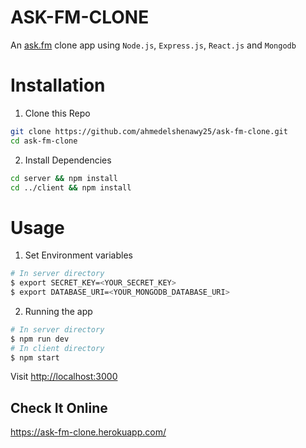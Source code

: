 # ASK-FM-CLONE

An [ask.fm](https://ask.fm/) clone app using `Node.js`, `Express.js`, `React.js` and `Mongodb`

# Installation

1. Clone this Repo

```sh
git clone https://github.com/ahmedelshenawy25/ask-fm-clone.git
cd ask-fm-clone
```

2. Install Dependencies

```sh
cd server && npm install
cd ../client && npm install
```

# Usage

1. Set Environment variables

```sh
# In server directory
$ export SECRET_KEY=<YOUR_SECRET_KEY>
$ export DATABASE_URI=<YOUR_MONGODB_DATABASE_URI>
```

2. Running the app

```sh
# In server directory
$ npm run dev
# In client directory
$ npm start
```

Visit [http://localhost:3000](http://localhost:3000)

## Check It Online

https://ask-fm-clone.herokuapp.com/
